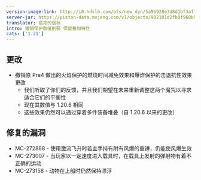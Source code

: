 ```yaml
---
version-image-link: http://i0.hdslb.com/bfs/new_dyn/5a96928e3d8d1bf3af7080664b52babe558830935.png
server-jar: https://piston-data.mojang.com/v1/objects/902101d2fb0f968b9c0ddb8b8cff9afef23f72c7/server.jar
translator: 最亮的信标
intro: 撤销保护数值削弱 保留叠加特性
cats: ['1.21']
---
```

## 更改
* 撤销原 Pre4 做出的火焰保护的燃烧时间减免效果和爆炸保护的击退抗性效果更改
    * 我们听取了你们的反馈，并且我们期望在未来重新调整这两个魔咒以寻求适合它们的平衡性
    * 现在其数值与 1.20.6 相同
    * 这些效果仍然可以通过穿着多件装备堆叠（自 1.20.6 以来的更改）

## 修复的漏洞
* MC-272888 - 使用激流飞升时若主手持有附有风爆的重锤，仍能使风爆生效
* MC-273007 - 当玩家以一定速度进入载具时，在载具上发射的弹射物有着不正确的运动
* MC-273158 - 动物在上船时仍然保持漂浮
